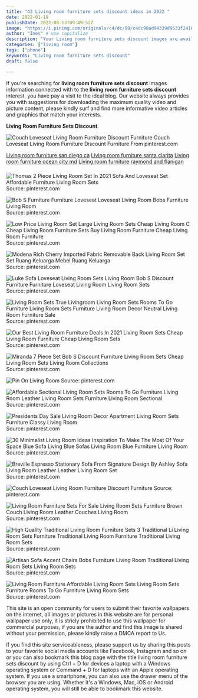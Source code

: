 ```yaml
---
title: "43 Living room furniture sets discount ideas in 2022 "
date: 2022-01-19
publishDate: 2022-08-13T09:49:52Z
image: "https://i.pinimg.com/originals/c4/dc/98/c4dc98ad94339d9633f2410b995608c4.jpg"
author: "Ines" # use capitalize
description: "Your Living room furniture sets discount images are available in this site. Living room furniture sets discount are a topic that is being searched for and liked by netizens today. You can Find and Download the Living room furniture sets discount files here. Download all free photos."
categories: ["living room"]
tags: ["phone"]
keywords: "Living room furniture sets discount"
draft: false

---
```


If you're searching for **living room furniture sets discount** images information connected with to the **living room furniture sets discount** interest, you have pay a visit to the ideal  blog.  Our website always  provides you with  suggestions  for downloading  the maximum  quality video and picture  content, please kindly surf and find more informative video articles and graphics  that match your interests.

**Living Room Furniture Sets Discount**. 

![Couch Loveseat Living Room Furniture Discount Furniture](https://i.pinimg.com/originals/d2/92/4a/d2924a024bf6555466e5d1487d0dc668.png "Couch Loveseat Living Room Furniture Discount Furniture")
Couch Loveseat Living Room Furniture Discount Furniture From pinterest.com

[Living room furniture san diego ca](/living-room-furniture-san-diego-ca/)
[Living room furniture santa clarita](/living-room-furniture-santa-clarita/)
[Living room furniture ocean city md](/living-room-furniture-ocean-city-md/)
[Living room furniture raymond and flanigan](/living-room-furniture-raymond-and-flanigan/)



### 

 


![Thomas 2 Piece Living Room Set In 2021 Sofa And Loveseat Set Affordable Furniture Living Room Sets](https://i.pinimg.com/originals/87/07/5b/87075b1043ae31a2403966285c62afa2.png "Thomas 2 Piece Living Room Set In 2021 Sofa And Loveseat Set Affordable Furniture Living Room Sets")
Source: pinterest.com

 

![Bob S Furniture Furniture Loveseat Loveseat Living Room Bobs Furniture Living Room](https://i.pinimg.com/originals/a9/63/52/a96352cbe57697a2da0597e96be64d39.jpg "Bob S Furniture Furniture Loveseat Loveseat Living Room Bobs Furniture Living Room")
Source: pinterest.com

 

![Low Price Living Room Set Large Living Room Sets Cheap Living Room C Cheap Living Room Furniture Sets Buy Living Room Furniture Cheap Living Room Furniture](https://i.pinimg.com/736x/2b/05/8b/2b058b8248489981f3e1580c563f8c36.jpg "Low Price Living Room Set Large Living Room Sets Cheap Living Room C Cheap Living Room Furniture Sets Buy Living Room Furniture Cheap Living Room Furniture")
Source: pinterest.com

 

![Modena Rich Cherry Imported Fabric Removable Back Living Room Set Set Ruang Keluarga Mebel Ruang Keluarga](https://i.pinimg.com/originals/f0/07/c6/f007c6f82ce3763b656ea8e58771ac85.jpg "Modena Rich Cherry Imported Fabric Removable Back Living Room Set Set Ruang Keluarga Mebel Ruang Keluarga")
Source: pinterest.com

 

![Luke Sofa Loveseat Living Room Sets Living Room Bob S Discount Furniture Furniture Loveseat Living Room Living Room Sets](https://i.pinimg.com/originals/68/6c/91/686c916f3c5e7b0384962fdd5df04269.jpg "Luke Sofa Loveseat Living Room Sets Living Room Bob S Discount Furniture Furniture Loveseat Living Room Living Room Sets")
Source: pinterest.com

 

![Living Room Sets True Livingroom Living Room Sets Rooms To Go Furniture Living Room Sets Furniture Living Room Decor Neutral Living Room Furniture Sale](https://i.pinimg.com/originals/b1/dc/e6/b1dce6a8cb1671a10d2d8c9d029bd3b7.png "Living Room Sets True Livingroom Living Room Sets Rooms To Go Furniture Living Room Sets Furniture Living Room Decor Neutral Living Room Furniture Sale")
Source: pinterest.com

 

![Our Best Living Room Furniture Deals In 2021 Living Room Sets Cheap Living Room Furniture Cheap Living Room Sets](https://i.pinimg.com/originals/b9/3d/69/b93d6972f82b62f5a3244b4aa0f9917e.jpg "Our Best Living Room Furniture Deals In 2021 Living Room Sets Cheap Living Room Furniture Cheap Living Room Sets")
Source: pinterest.com

 

![Miranda 7 Piece Set Bob S Discount Furniture Living Room Sets Cheap Living Room Sets Living Room Collections](https://i.pinimg.com/originals/7a/0f/67/7a0f674764b248a3e382655e8b468cb1.jpg "Miranda 7 Piece Set Bob S Discount Furniture Living Room Sets Cheap Living Room Sets Living Room Collections")
Source: pinterest.com

 

![Pin On Living Room](https://i.pinimg.com/originals/ed/75/55/ed7555f8bc883f59fb05991c4432f3be.jpg "Pin On Living Room")
Source: pinterest.com

 

![Affordable Sectional Living Room Sets Rooms To Go Furniture Living Room Leather Living Room Sets Furniture Living Room Sectional](https://i.pinimg.com/originals/4e/70/71/4e7071cd53686c7302477b9bfc0dc2b6.jpg "Affordable Sectional Living Room Sets Rooms To Go Furniture Living Room Leather Living Room Sets Furniture Living Room Sectional")
Source: pinterest.com

 

![Presidents Day Sale Living Room Decor Apartment Living Room Sets Furniture Classy Living Room](https://i.pinimg.com/originals/98/02/0e/98020e9d63fa373db190b2272214cecf.jpg "Presidents Day Sale Living Room Decor Apartment Living Room Sets Furniture Classy Living Room")
Source: pinterest.com

 

![30 Minimalist Living Room Ideas Inspiration To Make The Most Of Your Space Blue Sofa Living Blue Sofas Living Room Blue Furniture Living Room](https://i.pinimg.com/originals/b8/66/4f/b8664f7bc1796486cbfa9ff4be2190fa.jpg "30 Minimalist Living Room Ideas Inspiration To Make The Most Of Your Space Blue Sofa Living Blue Sofas Living Room Blue Furniture Living Room")
Source: pinterest.com

 

![Breville Espresso Stationary Sofa From Signature Design By Ashley Sofa Living Room Leather Leather Living Room Set](https://i.pinimg.com/originals/83/6a/87/836a87ea9d06095afaf4eed9507dc787.jpg "Breville Espresso Stationary Sofa From Signature Design By Ashley Sofa Living Room Leather Leather Living Room Set")
Source: pinterest.com

 

![Couch Loveseat Living Room Furniture Discount Furniture](https://i.pinimg.com/originals/d2/92/4a/d2924a024bf6555466e5d1487d0dc668.png "Couch Loveseat Living Room Furniture Discount Furniture")
Source: pinterest.com

 

![Living Room Furniture Sets For Sale Living Room Sets Furniture Brown Couch Living Room Leather Couches Living Room](https://i.pinimg.com/originals/98/ba/dc/98badc98dffbd86f7ec06ddd2346749b.jpg "Living Room Furniture Sets For Sale Living Room Sets Furniture Brown Couch Living Room Leather Couches Living Room")
Source: pinterest.com

 

![High Quality Traditional Living Room Furniture Sets 3 Traditional Li Living Room Sets Furniture Traditional Living Room Furniture Traditional Living Room Sets](https://i.pinimg.com/originals/a4/bb/b3/a4bbb366a2f1add19a5b426b1b411429.jpg "High Quality Traditional Living Room Furniture Sets 3 Traditional Li Living Room Sets Furniture Traditional Living Room Furniture Traditional Living Room Sets")
Source: pinterest.com

 

![Artisan Sofa Accent Chairs Bobs Furniture Living Room Traditional Living Room Sets Living Room Sets](https://i.pinimg.com/736x/55/18/ba/5518baf90b6e14cc13adeebf35e4dc21.jpg "Artisan Sofa Accent Chairs Bobs Furniture Living Room Traditional Living Room Sets Living Room Sets")
Source: pinterest.com

 

![Living Room Furniture Affordable Living Room Sets Living Room Sets Furniture Rooms To Go Furniture Living Room Sets](https://i.pinimg.com/originals/c4/dc/98/c4dc98ad94339d9633f2410b995608c4.jpg "Living Room Furniture Affordable Living Room Sets Living Room Sets Furniture Rooms To Go Furniture Living Room Sets")
Source: pinterest.com

 

This site is an open community for users to submit their favorite wallpapers on the internet, all images or pictures in this website are for personal wallpaper use only, it is stricly prohibited to use this wallpaper for commercial purposes, if you are the author and find this image is shared without your permission, please kindly raise a DMCA report to Us.

If you find this site serviceableness, please support us by sharing this posts to your favorite social media accounts like Facebook, Instagram and so on or you can also bookmark this blog page with the title living room furniture sets discount by using Ctrl + D for devices a laptop with a Windows operating system or Command + D for laptops with an Apple operating system. If you use a smartphone, you can also use the drawer menu of the browser you are using. Whether it's a Windows, Mac, iOS or Android operating system, you will still be able to bookmark this website.
